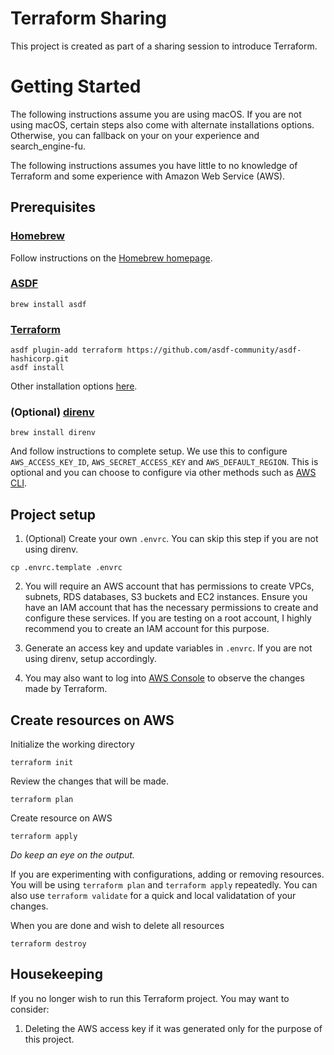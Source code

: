 # Terraform Sharing

This project is created as part of a sharing session to introduce Terraform.
# Getting Started

The following instructions assume you are using macOS. If you are not using macOS, certain steps also come with alternate installations options. Otherwise, you can fallback on your on your experience and search_engine-fu.

The following instructions assumes you have little to no knowledge of Terraform and some experience with Amazon Web Service (AWS).

## Prerequisites

### [Homebrew](https://brew.sh/)
Follow instructions on the [Homebrew homepage](https://brew.sh/).

### [ASDF](https://asdf-vm.com/)

```
brew install asdf
```

### [Terraform](https://www.terraform.io/cli)
```
asdf plugin-add terraform https://github.com/asdf-community/asdf-hashicorp.git
asdf install
```
Other installation options [here](https://www.terraform.io/downloads).

### (Optional) [direnv](https://direnv.net/)
```
brew install direnv
```
And follow instructions to complete setup. We use this to configure `AWS_ACCESS_KEY_ID`, `AWS_SECRET_ACCESS_KEY` and `AWS_DEFAULT_REGION`. This is optional and you can choose to configure via other methods such as [AWS CLI](https://aws.amazon.com/cli/).

## Project setup

1. (Optional) Create your own `.envrc`. You can skip this step if you are not using direnv.
```
cp .envrc.template .envrc
```

2. You will require an AWS account that has permissions to create VPCs, subnets, RDS databases, S3 buckets and EC2 instances. Ensure you have an IAM account that has the necessary permissions to create and configure these services. If you are testing on a root account, I highly recommend you to create an IAM account for this purpose.

1. Generate an access key and update variables in `.envrc`. If you are not using direnv, setup accordingly.

1. You may also want to log into [AWS Console](https://console.aws.amazon.com/console/home) to observe the changes made by Terraform.

## Create resources on AWS
Initialize the working directory
```
terraform init
```

Review the changes that will be made.
```
terraform plan
```

Create resource on AWS

```
terraform apply
```
*Do keep an eye on the output.*

If you are experimenting with configurations, adding or removing resources. You will be using `terraform plan` and `terraform apply` repeatedly. You can also use `terraform validate` for a quick and local validatation of your changes.

When you are done and wish to delete all resources
```
terraform destroy
```

## Housekeeping
If you no longer wish to run this Terraform project. You may want to consider:

1. Deleting the AWS access key if it was generated only for the purpose of this project.
